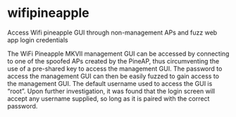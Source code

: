 # wifipineapple
Access Wifi pineapple GUI through non-management APs and fuzz web app login credentials 

The WiFi Pineapple MKVII management GUI can be accessed by connecting to one of the spoofed APs
created by the PineAP, thus circumventing the use of a pre-shared key to access the
management GUI. The password to access the management GUI can then be easily fuzzed to
gain access to the management GUI. The default username used to access the GUI is “root”.
Upon further investigation, it was found that the login screen will accept any username
supplied, so long as it is paired with the correct password.
